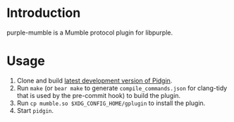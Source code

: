 Introduction
============
purple-mumble is a Mumble protocol plugin for libpurple.

Usage
=====
1. Clone and build [latest development version of Pidgin](https://bitbucket.org/pidgin/main/src).
2. Run `make` (or `bear make` to generate `compile_commands.json` for
   clang-tidy that is used by the pre-commit hook) to build the plugin.
3. Run `cp mumble.so $XDG_CONFIG_HOME/gplugin` to install the plugin.
4. Start `pidgin`.
